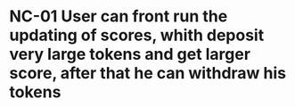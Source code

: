 # NC-01 User can front run the updating of scores, whith deposit very large tokens and get larger score, after that he can withdraw his tokens